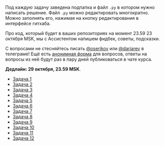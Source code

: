 Под каждую задачу заведена подпапка и файл `.py` в котором нужно написать решение. Файл `.py` можно редактировать многократно. Можно заполнять его, нажимая на кнопку редактирования в интерфейсе гитхаба.

Про код, который будет в ваших репозиториях на момент 23.59 23 октября MSK, мы с Ассистентом напишем фидбек, советы, подсказки. 

С вопросами не стесняйтесь писать [@oserikov](https://t.me/oserikov) или [@dariarev](https://t.me/dariarev) в телеграме! Ещё есть [анонимная форма](https://forms.gle/11w5bn2gtLLiVQzA6) для вопросов, ответы на вопросы из неё будут раз в пару дней публиковаться в чате курса.

**Дедлайн: 29 октября, 23.59 MSK**. 


* [Задача 1](task_1)
* [Задача 2](task_2)
* [Задача 3](task_3)
* [Задача 4](task_4)
* [Задача 5](task_5)
* [Задача 6](task_6)
* [Задача 7](task_7)
* [Задача 8](task_8)
* [Задача 9](task_9)
* [Задача 10](task_10)
* [Задача 11](task_11)
* [Задача 12](task_12)
